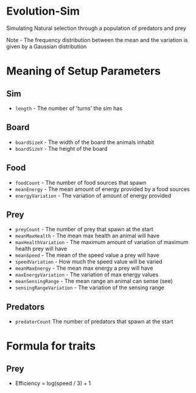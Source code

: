 # Evolution-Sim
Simulating Natural selection through a population of predators and prey

Note - The frequency distribution between the mean and the variation is given by a Gaussian distribution

# Meaning of Setup Parameters 

## Sim
- `length` - The number of 'turns' the sim has

## Board
- `boardSizeX` - The width of the board the animals inhabit
- `boardSizeY` - The height of the board

## Food
- `foodCount` - The number of food sources that spawn
- `meanEnergy` - The mean amount of energy provided by a food sources
- `energyVariation` - The variation of amount of energy provided

## Prey
- `preyCount` - The number of prey that spawn at the start
- `meanMaxHealth` - The mean max health an animal will have
- `maxHealthVariation` - The maximum amount of variation of maximum health prey will have
- `meanSpeed` - The mean of the speed value a prey will have
- `speedVariation` - How much the speed value will be varied
- `meanMaxEnergy` - The mean max energy a prey will have
- `maxEnergyVariation` - The variation of max energy values
- `meanSensingRange` - The mean range an animal can sense (see)
- `sensingRangeVariation` - The variation of the sensing range

## Predators
- `predatorCount` The number of predators that spawn at the start

# Formula for traits
## Prey
- Efficiency = log(speed / 3) + 1
